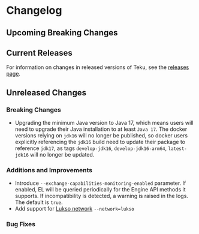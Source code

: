# Changelog

## Upcoming Breaking Changes

## Current Releases

For information on changes in released versions of Teku, see the [releases page](https://github.com/ConsenSys/teku/releases).

## Unreleased Changes

### Breaking Changes

- Upgrading the minimum Java version to Java 17, which means users will need to upgrade their Java installation to at least `Java 17`.  The docker versions relying on `jdk16` will no longer be published, so docker users explicitly referencing the `jdk16` build need to update their package to reference `jdk17`, as tags `develop-jdk16`, `develop-jdk16-arm64`, `latest-jdk16` will no longer be updated.

### Additions and Improvements

- Introduce `--exchange-capabilities-monitoring-enabled` parameter. If enabled, EL will be queried periodically for the Engine API methods it supports. If incompatibility is detected, a warning is raised in the logs. The default is `true`.
- Add support for [Lukso network](https://lukso.network/) `--network=lukso`

### Bug Fixes
